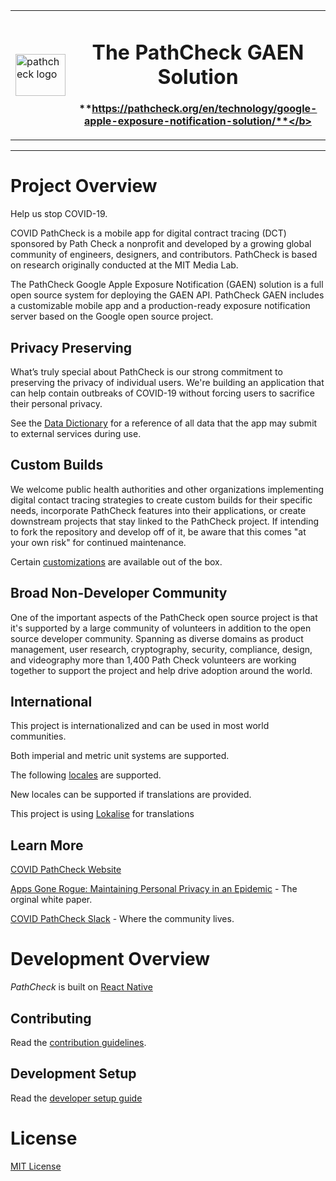 <table>
  <tr>
  <td>
    <a href="https://pathcheck.org/">
    <img
      width="80"
      height="67"
      alt="pathcheck logo"
      src="./assets/Safe_Paths_Logo.png"
    />
  </a>
  </td>
  <td>
<div style="float:left" align="center" >
  <h1>The PathCheck GAEN Solution</h1>

<b>**https://pathcheck.org/en/technology/google-apple-exposure-notification-solution/**</b>

  </div>
  </td>
  </tr>
</table>
<hr />


# Project Overview

Help us stop COVID-19.

COVID PathCheck is a mobile app for digital contract tracing (DCT) sponsored by Path Check a nonprofit and developed by a growing global community of engineers, designers, and contributors. PathCheck is based on research originally conducted at the MIT Media Lab.

The PathCheck Google Apple Exposure Notification (GAEN) solution is a full open source system for deploying the GAEN API. PathCheck GAEN includes a customizable mobile app and a production-ready exposure notification server based on the Google open source project.

## Privacy Preserving

What’s truly special about PathCheck is our strong commitment to preserving the privacy of individual users. We're building an application that can help contain outbreaks of COVID-19 without forcing users to sacrifice their personal privacy.

See the [Data Dictionary](doc/DATA_DICTIONARY) for a reference of all data that
the app may submit to external services during use.

## Custom Builds

We welcome public health authorities and other organizations implementing digital contact tracing strategies to create custom builds for their specific needs, incorporate PathCheck features into their applications, or create downstream projects that stay linked to the PathCheck project. If intending to fork the repository and develop off of it, be aware that this comes "at your own risk" for continued maintenance.

Certain [customizations](config/README) are available out of the box.

## Broad Non-Developer Community

One of the important aspects of the PathCheck open source project is that it's supported by a large community of volunteers in addition to the open source developer community. Spanning as diverse domains as product management, user research, cryptography, security, compliance, design, and videography more than 1,400 Path Check volunteers are working together to support the project and help drive adoption around the world.

## International

This project is internationalized and can be used in most world communities.

Both imperial and metric unit systems are supported.

The following [locales](src/locales/locale.ts) are supported.

New locales can be supported if translations are provided.

This project is using [Lokalise](https://lokalise.com/) for translations

## Learn More

[COVID PathCheck Website](https://covidsafepaths.org/)

[Apps Gone Rogue: Maintaining Personal Privacy in an Epidemic](https://drive.google.com/file/d/1nwOR4drE3YdkCkyy_HBd6giQPPhLEkRc/view?usp=sharing) - The orginal white paper.

[COVID PathCheck Slack](https://covidsafepaths.slack.com) - Where the community lives.


# Development Overview

_PathCheck_ is built on [React Native](https://reactnative.dev/docs/getting-started)

## Contributing

Read the [contribution guidelines](CONTRIBUTING.md).

## Development Setup

Read the [developer setup guide](docs/DEVELOPER_SETUP.md)

# License

[MIT License](LICENSE)
